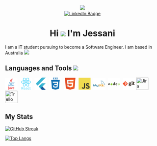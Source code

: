 
<div id="header" align="center">
  <img src="https://media.giphy.com/media/eJ4hcjD3H9DZcO8Qo0/giphy.gif" width="100"/>

<div id="badges">
  <a href="https://www.linkedin.com/in/jessani-linsangan-96b63a209"/>
    <img src="https://img.shields.io/badge/LinkedIn-blue?style=for-the-badge&logo=linkedin&logoColor=white" alt="LinkedIn Badge"/>
  </a>
 </div>
 
  <h1>
  Hi
  <img src="https://media.giphy.com/media/hvRJCLFzcasrR4ia7z/giphy.gif" width="30px"/>
  I'm Jessani
</h1>
  

</div>
  <p>I am a IT student pursuing to become a Software Engineer. I am based in Australia 
<img src="https://media.giphy.com/media/AxJaiJ65agT7sVZ8tf/giphy.gif" width="25px"/>
</p>

<div id="header" align="left">
  <h2>
  Languages and Tools
  <img src="https://media.giphy.com/media/jSKBmKkvo2dPQQtsR1/giphy.gif" width="70px"/>
</h2>
  <p></p>
</div>
</div>

<div>
  <img src="https://github.com/devicons/devicon/blob/master/icons/java/java-original-wordmark.svg" title="Java" alt="Java" width="40" height="40"/>&nbsp;
  <img src="https://github.com/devicons/devicon/blob/master/icons/react/react-original-wordmark.svg" title="React" alt="React" width="40" height="40"/>&nbsp;
  <img src="https://github.com/devicons/devicon/blob/master/icons/flutter/flutter-original.svg" title="Flutter" alt="Flutter" width="40" height="40"/>&nbsp;
  <img src="https://github.com/devicons/devicon/blob/master/icons/css3/css3-plain-wordmark.svg"  title="CSS3" alt="CSS" width="40" height="40"/>&nbsp;
  <img src="https://github.com/devicons/devicon/blob/master/icons/html5/html5-original.svg" title="HTML5" alt="HTML" width="40" height="40"/>&nbsp;
  <img src="https://github.com/devicons/devicon/blob/master/icons/javascript/javascript-original.svg" title="JavaScript" alt="JavaScript" width="40" height="40"/>&nbsp;
  <img src="https://github.com/devicons/devicon/blob/master/icons/mysql/mysql-original-wordmark.svg" title="MySQL"  alt="MySQL" width="40" height="40"/>&nbsp;
  <img src="https://github.com/devicons/devicon/blob/master/icons/nodejs/nodejs-original-wordmark.svg" title="NodeJS" alt="NodeJS" width="40" height="40"/>&nbsp;
  <img src="https://github.com/devicons/devicon/blob/master/icons/git/git-original-wordmark.svg" title="Git" **alt="Git" width="40" height="40"/>
    <img src="https://img.icons8.com/color/344/jira.png" title="Jira" **alt="Jira" width="40" height="40"/>
  <img src="https://img.icons8.com/color/344/trello.png" title="Trello" **alt="Trello" width="40" height="40"/>
   
</div>

<h2>
  My Stats
</h2>

[![GitHub Streak](http://github-readme-streak-stats.herokuapp.com?user=Jessani-GL&theme=tokyonight)](https://git.io/streak-stats)

[![Top Langs](https://github-readme-stats.vercel.app/api/top-langs/?username=Jessani-GL&layout=compact&theme=tokyonight)](https://github.com/anuraghazra/github-readme-stats)

<!---
Jessani-GL/Jessani-GL is a ✨ special ✨ repository because its `README.md` (this file) appears on your GitHub profile.
You can click the Preview link to take a look at your changes.
--->
